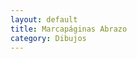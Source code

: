```yaml
---
layout: default
title: Marcapáginas Abrazo
category: Dibujos
---
```


        
<img src="http://josemdev.com/mirkopf/dibujos/4.jpg" class="inline-left" title="" alt="" />
 
